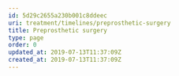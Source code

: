 ```yaml
---
id: 5d29c2655a230b001c8ddeec
uri: treatment/timelines/preprosthetic-surgery
title: Preprosthetic surgery
type: page
order: 0
updated_at: 2019-07-13T11:37:09Z
created_at: 2019-07-13T11:37:09Z
---
```


